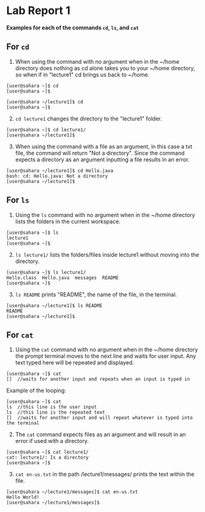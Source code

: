 # Lab Report 1

**Examples for each of the commands `cd`, `ls`, and `cat`**

**For `cd`**
---
1. When using the command with no argument when in the ~/home directory does nothing as cd alone takes you to your ~/home directory, so when if in "lecture1" cd brings us back to ~/home.
```
[user@sahara ~]$ cd
[user@sahara ~]$
```
```
[user@sahara ~/lecture1]$ cd
[user@sahara ~]$
```
2. `cd lecture1` changes the directory to the "lecture1" folder.
```
[user@sahara ~]$ cd lecture1/
[user@sahara ~/lecture1]$
```
3. When using the command with a file as an argument, in this case a txt file, the command will return "Not a directory". Since the command expects a directory as an argument inputting a file results in an error.
```
[user@sahara ~/lecture1]$ cd Hello.java 
bash: cd: Hello.java: Not a directory
[user@sahara ~/lecture1]$
```

**For `ls`**
---
1. Using the `ls` command with no argument when in the ~/home directory lists the folders in the current workspace.
```
[user@sahara ~]$ ls
lecture1
[user@sahara ~]$
```
2. `ls lecture1/` lists the folders/files inside lecture1 without moving into the directory.
```
[user@sahara ~]$ ls lecture1/
Hello.class  Hello.java  messages  README
[user@sahara ~]$
```
3. `ls README` prints "README", the name of the file, in the terminal.
```
[user@sahara ~/lecture1]$ ls README 
README
[user@sahara ~/lecture1]$
```

**For `cat`**
---
1. Using the `cat` command with no argument when in the ~/home directory the prompt terminal moves to the next line and waits for user input. Any text typed here will be repeated and displayed.
```
[user@sahara ~]$ cat
[]  //waits for another input and repeats when an input is typed in
```
Example of the looping:
```
[user@sahara ~]$ cat
ls  //this line is the user input
ls  //this line is the repeated text
[]  //waits for another input and will repeat whatever is typed into the terminal
```
2. The `cat` command expects files as an argument and will result in an error if used with a directory.
```
[user@sahara ~]$ cat lecture1/
cat: lecture1/: Is a directory
[user@sahara ~]$
```
3. `cat en-us.txt` in the path /lecture1/messages/ prints the text within the file.
```
[user@sahara ~/lecture1/messages]$ cat en-us.txt 
Hello World!
[user@sahara ~/lecture1/messages]$
```




